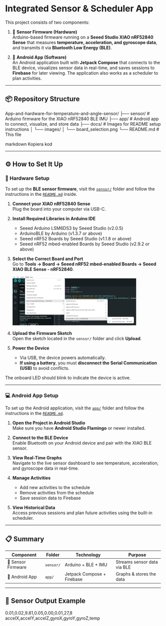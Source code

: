 # Integrated Sensor & Scheduler App

This project consists of two components:

1. 🧠 **Sensor Firmware (Hardware)**  
   Arduino-based firmware running on a **Seeed Studio XIAO nRF52840 Sense** that measures **temperature, acceleration, and gyroscope data**, and transmits it via **Bluetooth Low Energy (BLE)**.

2. 📱 **Android App (Software)**  
   An Android application built with **Jetpack Compose** that connects to the BLE device, visualizes sensor data in real-time, and saves sessions to **Firebase** for later viewing. The application also works as a scheduler to plan activities.

---

## 📦 Repository Structure

App-and-hardware-for-temperature-and-angle-sensor/
├── sensor/ # Arduino firmware for the XIAO nRF52840 BLE IMU
├── app/ # Android app to connect, visualize, and store data
├── docs/ # Images for README setup instructions
│ └── images/
│ └── board_selection.png
└── README.md # This file

markdown
Kopiera kod

---

## ⚙️ How to Set It Up

### 🔧 Hardware Setup

To set up the **BLE sensor firmware**, visit the [`sensor/`](sensor/) folder and follow the instructions in the [`README.md`](sensor/README.md) inside.

1. **Connect your XIAO nRF52840 Sense**  
   Plug the board into your computer via USB-C.

2. **Install Required Libraries in Arduino IDE**  
   - Seeed Arduino LSM6DS3 by Seeed Studio (v2.0.5)  
   - ArduinoBLE by Arduino (v1.3.7 or above)  
   - Seeed nRF52 Boards by Seeed Studio (v1.1.8 or above)  
   - Seeed nRF52 mbed-enabled Boards by Seeed Studio (v2.9.2 or above)

3. **Select the Correct Board and Port**  
   Go to **Tools → Board → Seeed nRF52 mbed-enabled Boards → Seeed XIAO BLE Sense - nRF52840**.

   <img src="Images/instructions.png" alt="Board Selection" width="400"/>

4. **Upload the Firmware Sketch**  
   Open the sketch located in the `sensor/` folder and click **Upload**.

5. **Power the Device**  
   - Via USB, the device powers automatically.  
   - **If using a battery**, you must **disconnect the Serial Communication (USB)** to avoid conflicts.

The onboard LED should blink to indicate the device is active.

---

### 💻 Android App Setup

To set up the Android application, visit the [`app/`](app/) folder and follow the instructions in the [`README.md`](app/README.md).

1. **Open the Project in Android Studio**  
   Make sure you have **Android Studio Flamingo** or newer installed.

2. **Connect to the BLE Device**  
   Enable Bluetooth on your Android device and pair with the XIAO BLE sensor.

3. **View Real-Time Graphs**  
   Navigate to the live sensor dashboard to see temperature, acceleration, and gyroscope data in real-time.

4. **Manage Activities**  
   - Add new activities to the schedule  
   - Remove activities from the schedule  
   - Save session data to Firebase

5. **View Historical Data**  
   Access previous sessions and plan future activities using the built-in scheduler.

---

## 📋 Summary

| Component | Folder | Technology | Purpose |
|----------|--------|-------------|---------|
| 🔌 Sensor Firmware | `sensor/` | Arduino + BLE + IMU | Streams sensor data via BLE |
| 📲 Android App | `app/` | Jetpack Compose + Firebase | Graphs & stores the data |

---

## 🧪 Sensor Output Example

0.01,0.02,9.81,0.05,0.00,0.01,27,8
accelX,accelY,accelZ,gyroX,gyroY,gyroZ,temp
